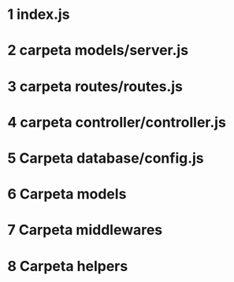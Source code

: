 
# 1 index.js
# 2 carpeta models/server.js
# 3 carpeta routes/routes.js
# 4 carpeta controller/controller.js
# 5 Carpeta database/config.js
# 6 Carpeta models
# 7 Carpeta middlewares
# 8 Carpeta helpers

